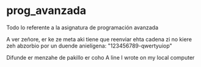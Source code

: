 # prog_avanzada
Todo lo referente a la asignatura de programación avanzada

A ver zeñore, er ke ze meta aki tiene que reenviar ehta cadena zi no kiere zeh abzorbio por un duende anielígena: "123456789-qwertyuiop"

Difunde er menzahe de pakillo er coho
A line I wrote on my local computer
